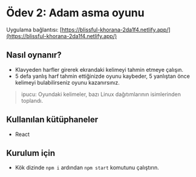 # Ödev 2: Adam asma oyunu

Uygulama bağlantısı: [https://blissful-khorana-2da1f4.netlify.app/](https://blissful-khorana-2da1f4.netlify.app/)

## Nasıl oynanır?

* Klavyeden harfler girerek ekrandaki kelimeyi tahmin etmeye çalışın.
* 5 defa yanlış harf tahmin ettiğinizde oyunu kaybeder, 5 yanlıştan önce kelimeyi bulabilirseniz oyunu kazanırsınız.

> ipucu: Oyundaki kelimeler, bazı Linux dağıtımlarının isimlerinden toplandı.

## Kullanılan kütüphaneler

* React

## Kurulum için

* Kök dizinde `npm i` ardından `npm start` komutunu çalıştırın.
